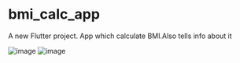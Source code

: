 # bmi_calc_app
A new Flutter project.
App which calculate BMI.Also tells info about it

![image](https://github.com/Joyboy48/BMI_calc_app/assets/147731572/0e669b88-fe0e-4a1a-96cf-2f2cda1eb85c)
![image](https://github.com/Joyboy48/BMI_calc_app/assets/147731572/d044bd1b-888c-47b8-a76a-5f0318f92ca1)




